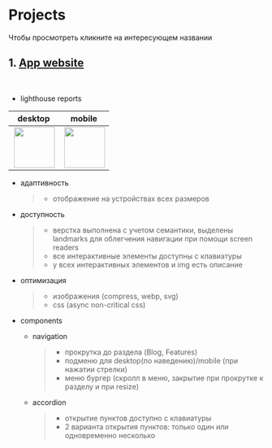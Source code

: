 # Projects

Чтобы просмотреть кликните на интересующем названии

 ## 1. [App website](https://elenafrontend.github.io/layouts/plan_app/index.html) ##
<br>

- lighthouse reports

desktop  | mobile
------------- | -------------
<img src='https://elenafrontend.github.io/layouts/plan_app/img/desktop-report_lighthouse.jpg' align='right' height='80px'> | <img src='https://elenafrontend.github.io/layouts/plan_app/img/mobile_report_lighthouse.jpg' align='right' height='80px'>  


- адаптивность
  >- отображение на устройствах всех размеров

- доступность  
  >- верстка выполнена с учетом семантики, выделены landmarks для облегчения навигации при помощи screen readers
  >- все интерактивные элементы доступны с клавиатуры 
  >- у всех интерактивных элементов и img есть описание
  
- оптимизация
  >- изображения (compress, webp, svg)
  >- css (async non-critical css)

- components
  - navigation
    >- прокрутка до раздела (Blog, Features)
    >- подменю для desktop(по наведению)/mobile (при нажатии стрелки)
	>- меню бургер (скролл в меню, закрытие при прокрутке к разделу и при resize)
  - accordion
	  >- открытие пунктов доступно с клавиатуры
	  >- 2 варианта открытия пунктов: только один или одновременно несколько
	 
